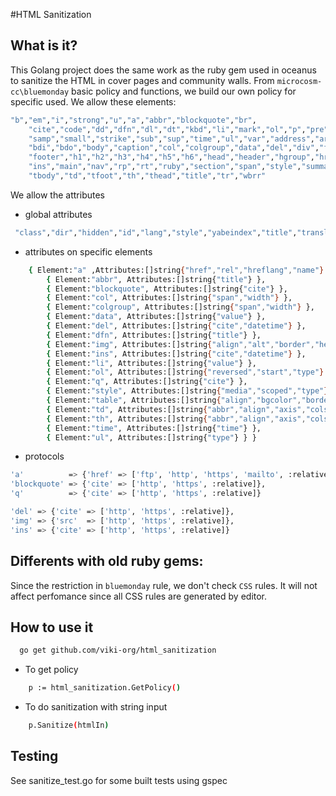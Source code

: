 #HTML Sanitization

## What is it?
This Golang project does the same work as the ruby gem used in oceanus to sanitize the HTML in cover pages and community walls. From `microcosm-cc\bluemonday` basic policy and functions, we build our own policy for specific used.
We allow these elements:
```sh
"b","em","i","strong","u","a","abbr","blockquote","br",
	"cite","code","dd","dfn","dl","dt","kbd","li","mark","ol","p","pre","q","s",
	"samp","small","strike","sub","sup","time","ul","var","address","article","aside",
	"bdi","bdo","body","caption","col","colgroup","data","del","div","figcaption","figure",
	"footer","h1","h2","h3","h4","h5","h6","head","header","hgroup","hr","html","img",
	"ins","main","nav","rp","rt","ruby","section","span","style","summary","sup","table",
	"tbody","td","tfoot","th","thead","title","tr","wbrr"
```
We allow the attributes
 * global attributes

```sh
 "class","dir","hidden","id","lang","style","yabeindex","title","translate"
```
 * attributes on specific elements
```sh
	{ Element:"a" ,Attributes:[]string{"href","rel","hreflang","name"} },
		{ Element:"abbr", Attributes:[]string{"title"} },
		{ Element:"blockquote", Attributes:[]string{"cite"} },
		{ Element:"col", Attributes:[]string{"span","width"} },
		{ Element:"colgroup", Attributes:[]string{"span","width"} },
		{ Element:"data", Attributes:[]string{"value"} },
		{ Element:"del", Attributes:[]string{"cite","datetime"} },
		{ Element:"dfn", Attributes:[]string{"title"} },
		{ Element:"img", Attributes:[]string{"align","alt","border","height","src","width"} },
		{ Element:"ins", Attributes:[]string{"cite","datetime"} },
		{ Element:"li", Attributes:[]string{"value"} },
		{ Element:"ol", Attributes:[]string{"reversed","start","type"} },
		{ Element:"q", Attributes:[]string{"cite"} },
		{ Element:"style", Attributes:[]string{"media","scoped","type"} },
		{ Element:"table", Attributes:[]string{"align","bgcolor","border","cellpadding","cellspacing","frame","rules","sortable","summary","width"} },
		{ Element:"td", Attributes:[]string{"abbr","align","axis","colspan","headers","rowspan","valign","width"} },
		{ Element:"th", Attributes:[]string{"abbr","align","axis","colspan","headers","rowspan","scope","sorted","valign","width"} },
		{ Element:"time", Attributes:[]string{"time"} },
		{ Element:"ul", Attributes:[]string{"type"} } }

```

* protocols 
```sh
'a'          => {'href' => ['ftp', 'http', 'https', 'mailto', :relative]},
'blockquote' => {'cite' => ['http', 'https', :relative]},
'q'          => {'cite' => ['http', 'https', :relative]}

'del' => {'cite' => ['http', 'https', :relative]},
'img' => {'src'  => ['http', 'https', :relative]},
'ins' => {'cite' => ['http', 'https', :relative]}
```

## Differents with old ruby gems:
Since the restriction in `bluemonday` rule, we don't check `CSS` rules. It will not affect perfomance since all CSS rules are generated by editor.

## How to use it
```sh
  go get github.com/viki-org/html_sanitization
```
* To get policy
```sh
	p := html_sanitization.GetPolicy()
```
* To do sanitization with string input
```sh
	p.Sanitize(htmlIn)
```

## Testing
See sanitize_test.go for some built tests using gspec
